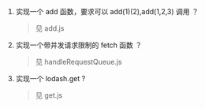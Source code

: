 1. 实现一个 add 函数，要求可以 add(1)(2),add(1,2,3) 调用 ？

   > 见 add.js

2. 实现一个带并发请求限制的 fetch 函数 ？

   > 见 handleRequestQueue.js

3. 实现一个 lodash.get ?

   > 见 get.js
